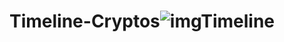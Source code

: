 # Timeline-Cryptos![imgTimeline](https://user-images.githubusercontent.com/92333990/186538509-c4c4a6eb-2951-40df-9181-807cb63eae61.jpg)
